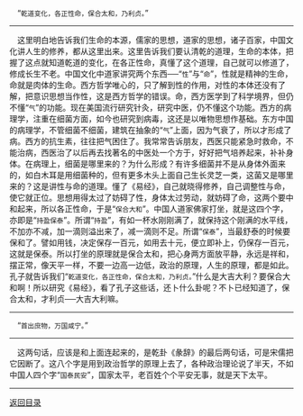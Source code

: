 &emsp;“``乾道变化，各正性命，保合太和，乃利贞。``”
___
&emsp;这里明白地告诉我们生命的本源，儒家的思想，道家的思想，诸子百家，中国文化讲人生的修养，都从这里出来。这里告诉我们要认清乾的道理，生命的本体，把握了这点就知道乾道的变化，在各正性命，真懂了这个道理，自己就可以修道了，修成长生不老。中国文化中道家讲究两个东西──“``性``”与“``命``”，性就是精神的生命，命就是肉体的生命。西方哲学唯心的，只了解到性的作用，对性的本体还没有了解，把意识思想当作性，这是西方哲学的错误。命，西方医学到了科学境界，但仍不懂“``气``”的功能。现在美国流行研究针灸，研究中医，仍不懂这个功能。西方的病理学，注重在细菌方面，如今也研究到病毒，这还是以唯物思想作基础。东方中国的病理学，不管细菌不细菌，建筑在抽象的“``气``”上面，因为气衰了，所以才形成了病。西方的抗生素，往往把气困住了。我常常告诉朋友，西医只能紧急时救命，不能治病，西医治了以后再去找著名的中医处一个方于，好好把气培养起来，补补身体。在病理上，细菌是哪里来的？为什么形成？有许多细菌并不是从身体外面来的，如白木耳是用细菌种的，但有更多木头上面自己生长灵芝一类，这菌又是哪里来的？这是讲性与命的道理。懂了《易经》，自己就晓得修养，自己调整性与命，使它就正位。思想用得太过了妨碍了性，身体太过劳动，就妨碍了命，这两个要中和起来，所以各正性命，于是“``保合大和``”。中国人道家佛家打坐，就是这四个字，亦即是“``持盈保泰``”。所谓“``持盈``”，有如一杯水刚刚满了，就保持这个刚满的水平线，不加亦不减，加一滴则溢出来了，减一滴则不足。所谓“``保泰``”，当最舒泰的时候要保和了。譬如用钱，决定保存一百元，如用去十元，便立即补上，仍保存一百元，这就是保泰。所以打坐的原理就是保合太和，把心身两方面放平静，永远是祥和，摆正常，像天平一样，不要一边高一边低，政治的原理，人生的原理，都是如此。孔子就告诉我们“``乾道变化，各正性命，保合太和，乃利贞。``”什么是大吉大利？要保合大和啊！所以研究《易经》，看了孔子这些话，还卜什么卦呢？不卜已经知道了，保合太和，才利贞──大吉大利嘛。
___
&emsp;“``首出庶物，万国咸宁。``”
___
&emsp;这两句话，应该是和上面连起来的，是乾卦《彖辞》的最后两句话，可是宋儒把它因断了。这八个字是用到政治哲学的原理上去了，各种政治理论说了半天，不如中国人四个字“``国泰民安``”，国家太平，老百姓个个平安无事，就是天下太平。
___
[返回目录](../../master/README.md#目录)